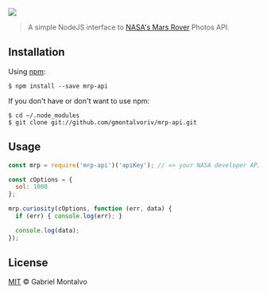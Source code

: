 ![](https://github.com/gmontalvoriv/mrp-api/blob/master/banner.jpg)

> A simple NodeJS interface to [NASA's Mars Rover](https://api.nasa.gov/api.html#MarsPhotos) Photos API.

## Installation

Using [npm](https://www.npmjs.com/):

    $ npm install --save mrp-api

If you don't have or don't want to use npm:

    $ cd ~/.node_modules
    $ git clone git://github.com/gmontalvoriv/mrp-api.git

## Usage

```javascript
const mrp = require('mrp-api')('apiKey'); // => your NASA developer API key

const cOptions = {
  sol: 1000
};

mrp.curiosity(cOptions, function (err, data) {
  if (err) { console.log(err); }

  console.log(data);
});

```

## License

[MIT](https://github.com/gmontalvoriv/mrp-api/blob/master/LICENSE) © Gabriel Montalvo
